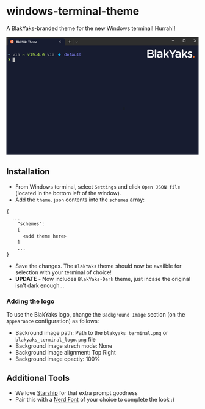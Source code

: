 # windows-terminal-theme

A BlakYaks-branded theme for the new Windows terminal! Hurrah!!

![preview](./docs/example.png)

## Installation

- From Windows terminal, select `Settings` and  click `Open JSON file` (located in the bottom left of the window).
- Add the `theme.json` contents into the `schemes` array:

```
{
  ...
    "schemes": 
    [
      <add theme here>
    ]
    ...
}
```

- Save the changes.  The `BlakYaks` theme should now be availble for selection with your terminal of choice!
- **UPDATE** - Now includes `BlakYaks-Dark` theme, just incase the original isn't dark enough...

### Adding the logo

To use the BlakYaks logo, change the `Background Image` section (on the `Appearance` configuration) as follows:

- Backround image path: Path to the `blakyaks_terminal.png` or `blakyaks_terminal_logo.png` file
- Background image strech mode: None
- Background image alignment: Top Right
- Background image opactiy: 100%

## Additional Tools

- We love [Starship](https://starship.rs/) for that extra prompt goodness
- Pair this with a [Nerd Font](https://www.nerdfonts.com/) of your choice to complete the look :)
